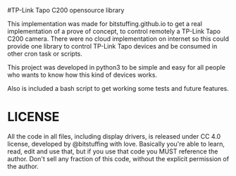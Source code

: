 #TP-Link Tapo C200 opensource library

This implementation was made for bitstuffing.github.io to get a real
implementation of a prove of concept, to control remotely a TP-Link Tapo C200
camera. There were no cloud implementation on internet so this could provide one
library to control TP-Link Tapo devices and be consumed in other cron task or
scripts.

This project was developed in python3 to be simple and easy for all people
who wants to know how this kind of devices works.

Also is included a bash script to get working some tests and future features.

# LICENSE
All the code in all files, including display drivers, is released under CC 4.0 license,
developed by @bitstuffing with love. Basically you're able to learn, read, edit and
use that, but if you use that code you MUST reference the author.
Don't sell any fraction of this code, without the explicit permission of the author.
